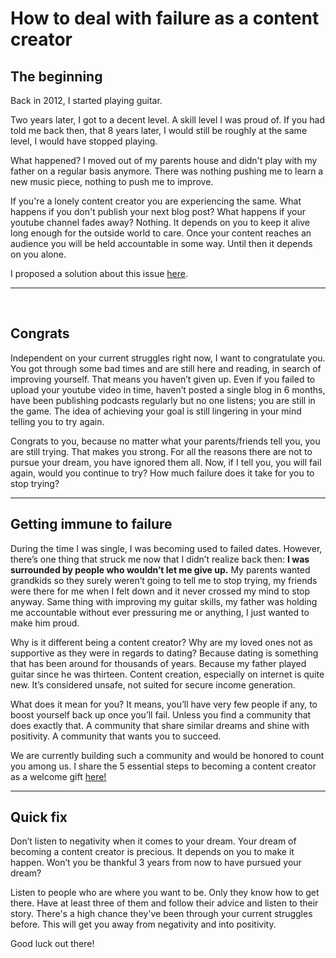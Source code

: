 # How to deal with failure as a content creator

## The beginning 

Back in 2012, I started playing guitar. 

Two years later, I got to a decent level. A skill level I was proud of. If you had told me back then, that 8 years later, I would still be roughly at the same level, I would have stopped playing.  

What happened? I moved out of my parents house and didn't play with my father on a regular basis anymore. There was nothing pushing me to learn a new music piece, nothing to push me to improve. 

If you're a lonely content creator you are experiencing the same. What happens if you don't publish your next blog post? What happens if your youtube channel fades away? Nothing. It depends on you to keep it alive long enough for the outside world to care. Once your content reaches an audience you will be held accountable in some way. Until then it depends on you alone. 

I proposed a solution about this issue <a href="https://jdstubler.com/2022/02/11/how-to-stay-commited-to-your-challenge.html">here</a>. 


---
 
## Congrats 

Independent on your current struggles right now, I want to congratulate you. You got through some bad times and are still here and reading, in search of improving yourself. That means you haven’t given up. Even if you failed to upload your youtube video in time, haven’t posted a single blog in 6 months, have been publishing podcasts regularly but no one listens; you are still in the game. The idea of achieving your goal is still lingering in your mind telling you to try again. 

Congrats to you, because no matter what your parents/friends tell you, you are still trying. That makes you strong. For all the reasons there are not to pursue your dream, you have ignored them all. Now, if I tell you, you will fail again, would you continue to try? How much failure does it take for you to stop trying?
 

---

## Getting immune to failure 

During the time I was single, I was becoming used to failed dates. However, there’s one thing that struck me now that I didn’t realize back then: **I was surrounded by people who wouldn’t let me give up.**
My parents wanted grandkids so they surely weren’t going to tell me to stop trying, my friends were there for me when I felt down and it never crossed my mind to stop anyway. Same thing with improving my guitar skills, my father was holding me accountable without ever pressuring me or anything, I just wanted to make him proud. 

Why is it different being a content creator? Why are my loved ones not as supportive as they were in regards to dating? Because dating is something that has been around for thousands of years. Because my father played guitar since he was thirteen. Content creation, especially on internet is quite new. It’s considered unsafe, not suited for secure income generation. 

What does it mean for you? It means, you’ll have very few people if any, to boost yourself back up once you’ll fail. Unless you find a community that does exactly that. A community that share similar dreams and shine with positivity. A community that wants you to succeed. 

We are currently building such a community and would be honored to count you among us. I share the 5 essential steps to becoming a content creator as a welcome gift <a href="https://jd.systeme.io/5-steps-to-content-creation">here!</a> 


--- 

## Quick fix 

Don’t listen to negativity when it comes to your dream. Your dream of becoming a content creator is precious. It depends on you to make it happen. Won’t you be thankful 3 years from now to have pursued your dream? 

Listen to people who are where you want to be. Only they know how to get there. Have at least three of them and follow their advice and listen to their story. There's a high chance they've been through your current struggles before. This will get you away from negativity and into positivity.
 

Good luck out there!
 
